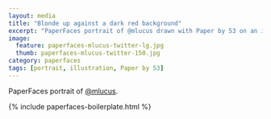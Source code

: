 ```yaml
---
layout: media
title: "Blonde up against a dark red background"
excerpt: "PaperFaces portrait of @mlucus drawn with Paper by 53 on an iPad."
image: 
  feature: paperfaces-mlucus-twitter-lg.jpg
  thumb: paperfaces-mlucus-twitter-150.jpg
category: paperfaces
tags: [portrait, illustration, Paper by 53]
---
```


PaperFaces portrait of [@mlucus](http://twitter.com/mlucus).

{% include paperfaces-boilerplate.html %}